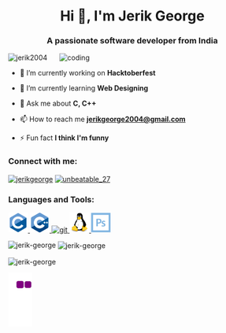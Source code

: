 <h1 align="center">Hi 👋, I'm Jerik George</h1>
<h3 align="center">A passionate software developer from India</h3>

<img align="right" alt="coding" width="400" src="https://miro.medium.com/max/1360/0*7Q3yvSIv_t0ioJ-Z.gif">

<p align="left"> <img src="https://komarev.com/ghpvc/?username=jerik2004&label=Profile%20views&color=0e75b6&style=flat" alt="jerik2004" /> </p>

- 🔭 I’m currently working on **Hacktoberfest**

- 🌱 I’m currently learning **Web Designing**

- 💬 Ask me about **C, C++**

- 📫 How to reach me **jerikgeorge2004@gmail.com**

- ⚡ Fun fact **I think I'm funny**

<h3 align="left">Connect with me:</h3>
<p align="left">
<a href="https://linkedin.com/in/jerikgeorge" target="blank"><img align="center" src="https://raw.githubusercontent.com/rahuldkjain/github-profile-readme-generator/master/src/images/icons/Social/linked-in-alt.svg" alt="jerikgeorge" height="30" width="40" /></a>
<a href="https://www.leetcode.com/unbeatable_27" target="blank"><img align="center" src="https://raw.githubusercontent.com/rahuldkjain/github-profile-readme-generator/master/src/images/icons/Social/leet-code.svg" alt="unbeatable_27" height="30" width="40" /></a>
</p>

<h3 align="left">Languages and Tools:</h3>
<p align="left"> <a href="https://www.cprogramming.com/" target="_blank" rel="noreferrer"> <img src="https://raw.githubusercontent.com/devicons/devicon/master/icons/c/c-original.svg" alt="c" width="40" height="40"/> </a> <a href="https://www.w3schools.com/cpp/" target="_blank" rel="noreferrer"> <img src="https://raw.githubusercontent.com/devicons/devicon/master/icons/cplusplus/cplusplus-original.svg" alt="cplusplus" width="40" height="40"/> </a> <a href="https://git-scm.com/" target="_blank" rel="noreferrer"> <img src="https://www.vectorlogo.zone/logos/git-scm/git-scm-icon.svg" alt="git" width="40" height="40"/> </a> <a href="https://www.linux.org/" target="_blank" rel="noreferrer"> <img src="https://raw.githubusercontent.com/devicons/devicon/master/icons/linux/linux-original.svg" alt="linux" width="40" height="40"/> </a> <a href="https://www.photoshop.com/en" target="_blank" rel="noreferrer"> <img src="https://raw.githubusercontent.com/devicons/devicon/master/icons/photoshop/photoshop-line.svg" alt="photoshop" width="40" height="40"/> </a> </p>

<p><img align="left" src="https://github-readme-stats.vercel.app/api/top-langs?username=jerik-george&show_icons=true&locale=en&layout=compact&theme=tokyonight" alt="jerik-george" /></p>

<p>&nbsp;<img align="center" src="https://github-readme-stats.vercel.app/api?username=jerik-george&show_icons=true&locale=en&theme=tokyonight" alt="jerik-george" /></p>

<p><img align="center" src="https://github-readme-streak-stats.herokuapp.com/?user=jerik-george&&theme=tokyonight" alt="jerik-george" /></p>


![snake gif](https://github.com/jerik-george/jerik-george/blob/output/github-contribution-grid-snake.gif)
